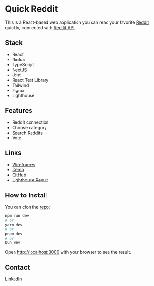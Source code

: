 # Quick Reddit #
This is a React-based web application you can read your favorite [Reddit](https://www.reddit.com/) quickly, connected with [Reddit API](https://www.reddit.com/dev/api/).

## Stack ##
- React
- Redux
- TypeScript
- NextJS
- Jest
- React Test Library
- Tailwind
- Figma
- Lighthouse

## Features ##
- Reddit connection
- Choose category
- Search Reddits
- Vote

## Links ## 
- [Wireframes](https://www.figma.com/design/zIQANYhXAmemJGJ90hLyGC/QuickReddit?node-id=1-2&t=RmtW4m94gKsWJ9S3-1)
- [Demo](https://quickreddit.vercel.app/)
- [GitHub](https://github.com/kizuyoko/quickreddit)
- [Lighthouse Result](https://pagespeed.web.dev/analysis/https-quickreddit-vercel-app/stgbc98l1w?form_factor=mobile)

## How to Install ## 
You can clon the [repo](https://github.com/kizuyoko/quickreddit):

```bash
npm run dev
# or
yarn dev
# or
pnpm dev
# or
bun dev
```

Open [http://localhost:3000](http://localhost:3000) with your browser to see the result.

## Contact ##
[LinkedIn](https://www.linkedin.com/in/kizuyoko/)